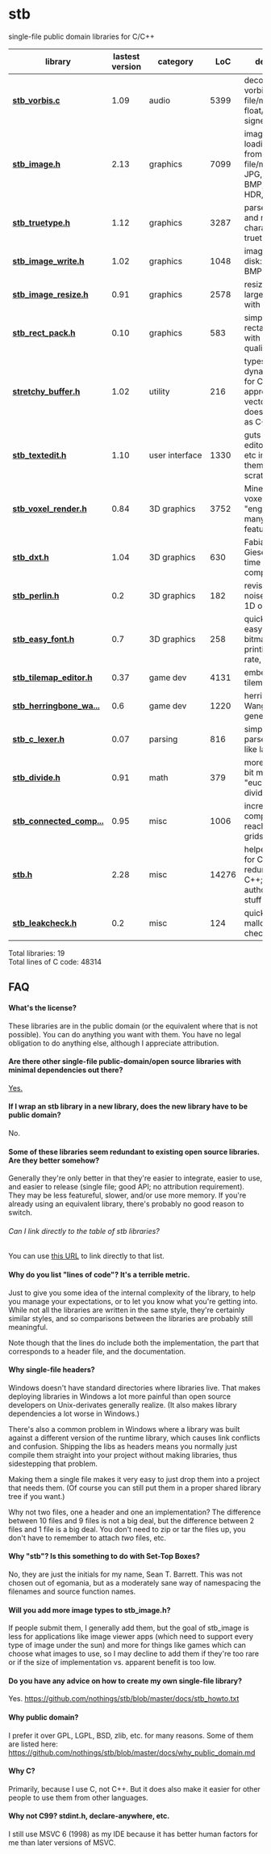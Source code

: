 <!---   THIS FILE IS AUTOMATICALLY GENERATED, DO NOT CHANGE IT BY HAND   --->

stb
===

single-file public domain libraries for C/C++ <a name="stb_libs"></a>

library    | lastest version | category | LoC | description
--------------------- | ---- | -------- | --- | --------------------------------
**[stb_vorbis.c](stb_vorbis.c)** | 1.09 | audio | 5399 | decode ogg vorbis files from file/memory to float/16-bit signed output
**[stb_image.h](stb_image.h)** | 2.13 | graphics | 7099 | image loading/decoding from file/memory: JPG, PNG, TGA, BMP, PSD, GIF, HDR, PIC
**[stb_truetype.h](stb_truetype.h)** | 1.12 | graphics | 3287 | parse, decode, and rasterize characters from truetype fonts
**[stb_image_write.h](stb_image_write.h)** | 1.02 | graphics | 1048 | image writing to disk: PNG, TGA, BMP
**[stb_image_resize.h](stb_image_resize.h)** | 0.91 | graphics | 2578 | resize images larger/smaller with good quality
**[stb_rect_pack.h](stb_rect_pack.h)** | 0.10 | graphics | 583 | simple 2D rectangle packer with decent quality
**[stretchy_buffer.h](stretchy_buffer.h)** | 1.02 | utility | 216 | typesafe dynamic array for C (i.e. approximation to vector<>), doesn't compile as C++
**[stb_textedit.h](stb_textedit.h)** | 1.10 | user&nbsp;interface | 1330 | guts of a text editor for games etc implementing them from scratch
**[stb_voxel_render.h](stb_voxel_render.h)** | 0.84 | 3D&nbsp;graphics | 3752 | Minecraft-esque voxel rendering "engine" with many more features
**[stb_dxt.h](stb_dxt.h)** | 1.04 | 3D&nbsp;graphics | 630 | Fabian "ryg" Giesen's real-time DXT compressor
**[stb_perlin.h](stb_perlin.h)** | 0.2 | 3D&nbsp;graphics | 182 | revised Perlin noise (3D input, 1D output)
**[stb_easy_font.h](stb_easy_font.h)** | 0.7 | 3D&nbsp;graphics | 258 | quick-and-dirty easy-to-deploy bitmap font for printing frame rate, etc
**[stb_tilemap_editor.h](stb_tilemap_editor.h)** | 0.37 | game&nbsp;dev | 4131 | embeddable tilemap editor
**[stb_herringbone_wa...](stb_herringbone_wang_tile.h)** | 0.6 | game&nbsp;dev | 1220 | herringbone Wang tile map generator
**[stb_c_lexer.h](stb_c_lexer.h)** | 0.07 | parsing | 816 | simplify writing parsers for C-like languages
**[stb_divide.h](stb_divide.h)** | 0.91 | math | 379 | more useful 32-bit modulus e.g. "euclidean divide"
**[stb_connected_comp...](stb_connected_components.h)** | 0.95 | misc | 1006 | incrementally compute reachability on grids
**[stb.h](stb.h)** | 2.28 | misc | 14276 | helper functions for C, mostly redundant in C++; basically author's personal stuff
**[stb_leakcheck.h](stb_leakcheck.h)** | 0.2 | misc | 124 | quick-and-dirty malloc/free leak-checking

Total libraries: 19  
Total lines of C code: 48314


FAQ
---

#### What's the license?

These libraries are in the public domain (or the equivalent where that is not
possible). You can do anything you want with them. You have no legal obligation
to do anything else, although I appreciate attribution.

#### <a name="other_libs"></a> Are there other single-file public-domain/open source libraries with minimal dependencies out there?

[Yes.](https://github.com/nothings/single_file_libs)

#### If I wrap an stb library in a new library, does the new library have to be public domain?

No.

#### Some of these libraries seem redundant to existing open source libraries. Are they better somehow?

Generally they're only better in that they're easier to integrate,
easier to use, and easier to release (single file; good API; no
attribution requirement). They may be less featureful, slower,
and/or use more memory. If you're already using an equivalent
library, there's probably no good reason to switch.

###### Can I link directly to the table of stb libraries?

You can use [this URL](https://github.com/nothings/stb#stb_libs) to link directly to that list.

#### Why do you list "lines of code"? It's a terrible metric.

Just to give you some idea of the internal complexity of the library,
to help you manage your expectations, or to let you know what you're
getting into. While not all the libraries are written in the same
style, they're certainly similar styles, and so comparisons between
the libraries are probably still meaningful.

Note though that the lines do include both the implementation, the
part that corresponds to a header file, and the documentation.

#### Why single-file headers?

Windows doesn't have standard directories where libraries
live. That makes deploying libraries in Windows a lot more
painful than open source developers on Unix-derivates generally
realize. (It also makes library dependencies a lot worse in Windows.)

There's also a common problem in Windows where a library was built
against a different version of the runtime library, which causes
link conflicts and confusion. Shipping the libs as headers means
you normally just compile them straight into your project without
making libraries, thus sidestepping that problem.

Making them a single file makes it very easy to just
drop them into a project that needs them. (Of course you can
still put them in a proper shared library tree if you want.)

Why not two files, one a header and one an implementation?
The difference between 10 files and 9 files is not a big deal,
but the difference between 2 files and 1 file is a big deal.
You don't need to zip or tar the files up, you don't have to
remember to attach *two* files, etc.

#### Why "stb"? Is this something to do with Set-Top Boxes?

No, they are just the initials for my name, Sean T. Barrett.
This was not chosen out of egomania, but as a moderately sane
way of namespacing the filenames and source function names.

#### Will you add more image types to stb_image.h?

If people submit them, I generally add them, but the goal of stb_image
is less for applications like image viewer apps (which need to support
every type of image under the sun) and more for things like games which
can choose what images to use, so I may decline to add them if they're
too rare or if the size of implementation vs. apparent benefit is too low.

#### Do you have any advice on how to create my own single-file library?

Yes. https://github.com/nothings/stb/blob/master/docs/stb_howto.txt

#### Why public domain?

I prefer it over GPL, LGPL, BSD, zlib, etc. for many reasons.
Some of them are listed here:
https://github.com/nothings/stb/blob/master/docs/why_public_domain.md

#### Why C?

Primarily, because I use C, not C++. But it does also make it easier
for other people to use them from other languages.

#### Why not C99? stdint.h, declare-anywhere, etc.

I still use MSVC 6 (1998) as my IDE because it has better human factors
for me than later versions of MSVC.



